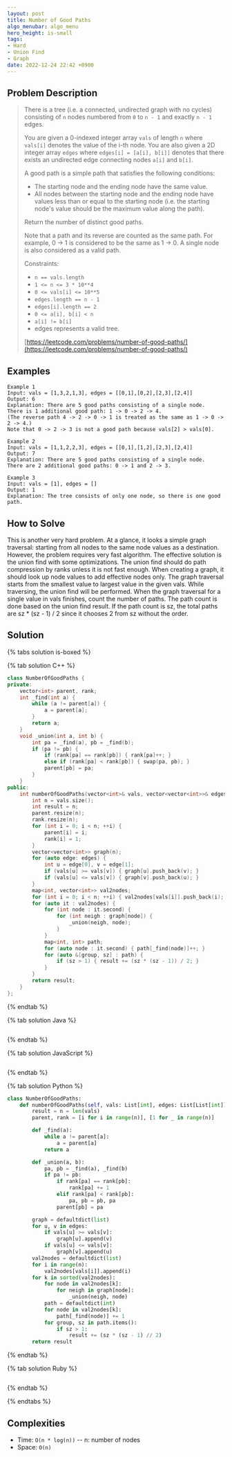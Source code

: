 ```yaml
---
layout: post
title: Number of Good Paths
algo_menubar: algo_menu
hero_height: is-small
tags:
- Hard
- Union Find
- Graph
date: 2022-12-24 22:42 +0900
---
```

## Problem Description
> There is a tree (i.e. a connected, undirected graph with no cycles) consisting of `n` nodes numbered
> from `0` to `n - 1` and exactly `n - 1` edges.
>
> You are given a 0-indexed integer array `vals` of length `n` where `vals[i]` denotes the value of the i-th node.
> You are also given a 2D integer array `edges` where `edges[i] = [a[i], b[i]]` denotes that there exists
> an undirected edge connecting nodes `a[i]` and `b[i]`.
>
> A good path is a simple path that satisfies the following conditions:
> - The starting node and the ending node have the same value.
> - All nodes between the starting node and the ending node have values less than or equal to the starting node
>    (i.e. the starting node's value should be the maximum value along the path).
>
> Return the number of distinct good paths.
>
> Note that a path and its reverse are counted as the same path. For example, 0 -> 1 is considered to be the same as
> 1 -> 0. A single node is also considered as a valid path.
>
> Constraints:
> - `n == vals.length`
> - `1 <= n <= 3 * 10**4`
> - `0 <= vals[i] <= 10**5`
> - `edges.length == n - 1`
> - `edges[i].length == 2`
> - `0 <= a[i], b[i] < n`
> - `a[i] != b[i]`
> - edges represents a valid tree.
>
> [https://leetcode.com/problems/number-of-good-paths/](https://leetcode.com/problems/number-of-good-paths/)

## Examples
```
Example 1
Input: vals = [1,3,2,1,3], edges = [[0,1],[0,2],[2,3],[2,4]]
Output: 6
Explanation: There are 5 good paths consisting of a single node.
There is 1 additional good path: 1 -> 0 -> 2 -> 4.
(The reverse path 4 -> 2 -> 0 -> 1 is treated as the same as 1 -> 0 -> 2 -> 4.)
Note that 0 -> 2 -> 3 is not a good path because vals[2] > vals[0].
```

```
Example 2
Input: vals = [1,1,2,2,3], edges = [[0,1],[1,2],[2,3],[2,4]]
Output: 7
Explanation: There are 5 good paths consisting of a single node.
There are 2 additional good paths: 0 -> 1 and 2 -> 3.
```

```
Example 3
Input: vals = [1], edges = []
Output: 1
Explanation: The tree consists of only one node, so there is one good path.
```

## How to Solve
This is another very hard problem.
At a glance, it looks a simple graph traversal: starting from all nodes to the same node values as a destination.
However, the problem requires very fast algorithm.
The effective solution is the union find with some optimizations.
The union find should do path compression by ranks unless it is not fast enough.
When creating a graph, it should look up node values to add effective nodes only.
The graph traversal starts from the smallest value to largest value in the given vals.
While traversing, the union find will be performed.
When the graph traversal for a single value in vals finishes, count the number of paths.
The path count is done based on the union find result.
If the path count is sz, the total paths are sz * (sz - 1) / 2 since it chooses 2 from sz without the order.

## Solution

{% tabs solution is-boxed %}

{% tab solution C++ %}
```cpp
class NumberOfGoodPaths {
private:
    vector<int> parent, rank;
    int _find(int a) {
        while (a != parent[a]) {
            a = parent[a];
        }
        return a;
    }
    void _union(int a, int b) {
        int pa = _find(a), pb = _find(b);
        if (pa != pb) {
            if (rank[pa] == rank[pb]) { rank[pa]++; }
            else if (rank[pa] < rank[pb]) { swap(pa, pb); }
            parent[pb] = pa;
        }
    }
public:
    int numberOfGoodPaths(vector<int>& vals, vector<vector<int>>& edges) {
        int n = vals.size();
        int result = n;
        parent.resize(n);
        rank.resize(n);
        for (int i = 0; i < n; ++i) {
            parent[i] = i;
            rank[i] = 1;
        }
        vector<vector<int>> graph(n);
        for (auto edge: edges) {
            int u = edge[0], v = edge[1];
            if (vals[u] >= vals[v]) { graph[u].push_back(v); }
            if (vals[u] <= vals[v]) { graph[v].push_back(u); }
        }
        map<int, vector<int>> val2nodes;
        for (int i = 0; i < n; ++i) { val2nodes[vals[i]].push_back(i); }
        for (auto it : val2nodes) {
            for (int node : it.second) {
                for (int neigh : graph[node]) {
                    _union(neigh, node);
                }
            }
            map<int, int> path;
            for (auto node : it.second) { path[_find(node)]++; }
            for (auto &[group, sz] : path) {
                if (sz > 1) { result += (sz * (sz - 1)) / 2; }
            }
        }
        return result;
    }
};
```
{% endtab %}

{% tab solution Java %}
```java

```
{% endtab %}

{% tab solution JavaScript %}
```js

```
{% endtab %}

{% tab solution Python %}
```python
class NumberOfGoodPaths:
    def numberOfGoodPaths(self, vals: List[int], edges: List[List[int]]) -> int:
        result = n = len(vals)
        parent, rank = [i for i in range(n)], [1 for _ in range(n)]

        def _find(a):
            while a != parent[a]:
                a = parent[a]
            return a

        def _union(a, b):
            pa, pb = _find(a), _find(b)
            if pa != pb:
                if rank[pa] == rank[pb]:
                    rank[pa] += 1
                elif rank[pa] < rank[pb]:
                    pa, pb = pb, pa
                parent[pb] = pa

        graph = defaultdict(list)
        for u, v in edges:
            if vals[u] >= vals[v]:
                graph[u].append(v)
            if vals[u] <= vals[v]:
                graph[v].append(u)
        val2nodes = defaultdict(list)
        for i in range(n):
            val2nodes[vals[i]].append(i)
        for k in sorted(val2nodes):
            for node in val2nodes[k]:
                for neigh in graph[node]:
                    _union(neigh, node)
            path = defaultdict(int)
            for node in val2nodes[k]:
                path[_find(node)] += 1
            for group, sz in path.items():
                if sz > 1:
                    result += (sz * (sz - 1) // 2)
        return result
```
{% endtab %}

{% tab solution Ruby %}
```ruby

```
{% endtab %}

{% endtabs %}



## Complexities
- Time: `O(n * log(n))` -- n: number of nodes
- Space: `O(n)`
